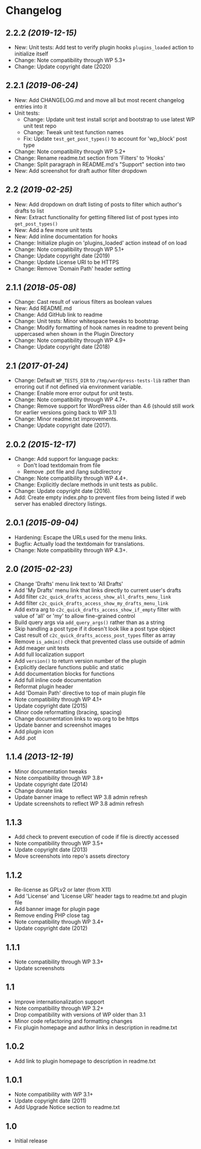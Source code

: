 # Changelog

## 2.2.2 _(2019-12-15)_
* New: Unit tests: Add test to verify plugin hooks `plugins_loaded` action to initialize itself
* Change: Note compatibility through WP 5.3+
* Change: Update copyright date (2020)

## 2.2.1 _(2019-06-24)_
* New: Add CHANGELOG.md and move all but most recent changelog entries into it
* Unit tests:
    * Change: Update unit test install script and bootstrap to use latest WP unit test repo
    * Change: Tweak unit test function names
    * Fix: Update `test_get_post_types()` to account for 'wp_block' post type
* Change: Note compatibility through WP 5.2+
* Change: Rename readme.txt section from 'Filters' to 'Hooks'
* Change: Split paragraph in README.md's "Support" section into two
* New: Add screenshot for draft author filter dropdown

## 2.2 _(2019-02-25)_
* New: Add dropdown on draft listing of posts to filter which author's drafts to list
* New: Extract functionality for getting filtered list of post types into `get_post_types()`
* New: Add a few more unit tests
* New: Add inline documentation for hooks
* Change: Initialize plugin on 'plugins_loaded' action instead of on load
* Change: Note compatibility through WP 5.1+
* Change: Update copyright date (2019)
* Change: Update License URI to be HTTPS
* Change: Remove 'Domain Path' header setting

## 2.1.1 _(2018-05-08)_
* Change: Cast result of various filters as boolean values
* New: Add README.md
* Change: Add GitHub link to readme
* Change: Unit tests: Minor whitespace tweaks to bootstrap
* Change: Modify formatting of hook names in readme to prevent being uppercased when shown in the Plugin Directory
* Change: Note compatibility through WP 4.9+
* Change: Update copyright date (2018)

## 2.1 _(2017-01-24)_
* Change: Default `WP_TESTS_DIR` to `/tmp/wordpress-tests-lib` rather than erroring out if not defined via environment variable.
* Change: Enable more error output for unit tests.
* Change: Note compatibility through WP 4.7+.
* Change: Remove support for WordPress older than 4.6 (should still work for earlier versions going back to WP 3.1)
* Change: Minor readme.txt improvements.
* Change: Update copyright date (2017).

## 2.0.2 _(2015-12-17)_
* Change: Add support for language packs:
    * Don't load textdomain from file
    * Remove .pot file and /lang subdirectory
* Change: Note compatibility through WP 4.4+.
* Change: Explicitly declare methods in unit tests as public.
* Change: Update copyright date (2016).
* Add: Create empty index.php to prevent files from being listed if web server has enabled directory listings.

## 2.0.1 _(2015-09-04)_
* Hardening: Escape the URLs used for the menu links.
* Bugfix: Actually load the textdomain for translations.
* Change: Note compatibility through WP 4.3+.

## 2.0 _(2015-02-23)_
* Change 'Drafts' menu link text to 'All Drafts'
* Add 'My Drafts' menu link that links directly to current user's drafts
* Add filter `c2c_quick_drafts_access_show_all_drafts_menu_link`
* Add filter `c2c_quick_drafts_access_show_my_drafts_menu_link`
* Add extra arg to `c2c_quick_drafts_access_show_if_empty` filter with value of 'all' or 'my' to allow fine-grained control
* Build query args via `add_query_args()` rather than as a string
* Skip handling a post type if it doesn't look like a post type object
* Cast result of `c2c_quick_drafts_access_post_types` filter as array
* Remove `is_admin()` check that prevented class use outside of admin
* Add meager unit tests
* Add full localization support
* Add `version()` to return version number of the plugin
* Explicitly declare functions public and static
* Add documentation blocks for functions
* Add full inline code documentation
* Reformat plugin header
* Add 'Domain Path' directive to top of main plugin file
* Note compatibility through WP 4.1+
* Update copyright date (2015)
* Minor code reformatting (bracing, spacing)
* Change documentation links to wp.org to be https
* Update banner and screenshot images
* Add plugin icon
* Add .pot

## 1.1.4 _(2013-12-19)_
* Minor documentation tweaks
* Note compatibility through WP 3.8+
* Update copyright date (2014)
* Change donate link
* Update banner image to reflect WP 3.8 admin refresh
* Update screenshots to reflect WP 3.8 admin refresh

## 1.1.3
* Add check to prevent execution of code if file is directly accessed
* Note compatibility through WP 3.5+
* Update copyright date (2013)
* Move screenshots into repo's assets directory

## 1.1.2
* Re-license as GPLv2 or later (from X11)
* Add 'License' and 'License URI' header tags to readme.txt and plugin file
* Add banner image for plugin page
* Remove ending PHP close tag
* Note compatibility through WP 3.4+
* Update copyright date (2012)

## 1.1.1
* Note compatibility through WP 3.3+
* Update screenshots

## 1.1
* Improve internationalization support
* Note compatibility through WP 3.2+
* Drop compatibility with versions of WP older than 3.1
* Minor code refactoring and formatting changes
* Fix plugin homepage and author links in description in readme.txt

## 1.0.2
* Add link to plugin homepage to description in readme.txt

## 1.0.1
* Note compatibility with WP 3.1+
* Update copyright date (2011)
* Add Upgrade Notice section to readme.txt

## 1.0
* Initial release
